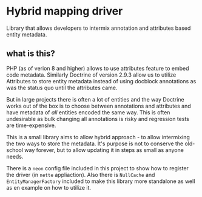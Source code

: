 # Hybrid mapping driver
Library that allows developers to intermix annotation and attributes based entity metadata.

## what is this?
PHP (as of verion 8 and higher) allows to use attributes feature to embed code metadata. Similarly Doctrine of version 2.9.3 allow us to utilize Attributes to store entity metadata instead of using docblock annotations as was the status quo until the attributes came.

But in large projects there is often a lot of entities and the way Doctrine works out of the box is to choose between annotations and attributes and have metadata of _all_ entities encoded the same way. This is often undesirable as bulk changing all annotations is risky and regression tests are time-expensive.

This is a small library aims to allow hybrid approach - to allow intermixing the two ways to store the metadata. It's purpose is not to conserve the old-school way forever, but to allow updating it in steps as small as anyone needs.

There is a `neon` config file included in this project to show how to register the driver (in `nette` appliaction). Also there is `NullCache` and `EntityManagerFactory` included to make this library more standalone as well as en example on how to utilize it.

